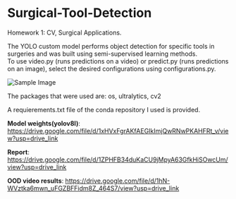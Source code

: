 # Surgical-Tool-Detection
Homework 1: CV, Surgical Applications.

The YOLO custom model performs object detection for specific tools in surgeries and was built using semi-supervised learning methods.  
To use video.py (runs predictions on a video) or predict.py (runs predictions on an image), select the desired configurations using configurations.py. 

![Sample Image](https://drive.google.com/uc?export=view&id=1nI4oVHIg_r1Ltwg9_iRD58pLQd6fzhnT)

The packages that were used are:
os, ultralytics, cv2

A requierements.txt file of the conda repository I used is provided.  

**Model weights(yolov8l)**: https://drive.google.com/file/d/1xHVxFgrAKfAEGIkImjQwRNwPKAHFRt_v/view?usp=drive_link

**Report**: https://drive.google.com/file/d/1ZPHFB34duKaCU9jMpyA63GfkHiSOwcUm/view?usp=drive_link

**OOD video results**: https://drive.google.com/file/d/1hN-WVztka6mwn_uFGZBFFidm8Z_464S7/view?usp=drive_link
